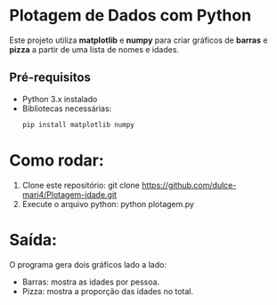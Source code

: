 # Plotagem de Dados com Python

Este projeto utiliza **matplotlib** e **numpy** para criar gráficos de **barras** e **pizza** a partir de uma lista de nomes e idades.

## Pré-requisitos
- Python 3.x instalado
- Bibliotecas necessárias:
  ```bash
  pip install matplotlib numpy
# Como rodar:
1. Clone este repositório: git clone https://github.com/dulce-mari4/Plotagem-idade.git
2. Execute o arquivo python: python plotagem.py
# Saída:
O programa gera dois gráficos lado a lado:
- Barras: mostra as idades por pessoa.
- Pizza: mostra a proporção das idades no total.

